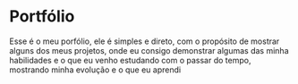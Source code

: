 # Portfólio

Esse é o meu porfólio, ele é simples e direto, com o propósito de mostrar
alguns dos meus projetos, onde eu consigo demonstrar algumas das minha habilidades
e o que eu venho estudando com o passar do tempo, mostrando minha evolução e o que eu aprendi
